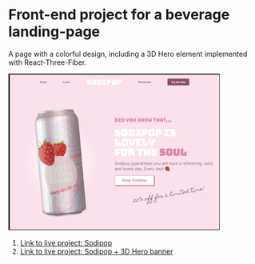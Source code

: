 # Front-end project for a beverage landing-page

A page with a colorful design, including a 3D Hero element implemented with React-Three-Fiber.

![project thumbnail](https://github.com/jessejp/beverage-landingpage/blob/new-readme/project-thumbnail.jpg?raw=true)



1. [Link to live project: Sodipop](https://sodipop-beverage-landing-page-git-non-3d-hero-jessejp.vercel.app/)
2. [Link to live project: Sodipop + 3D Hero banner](https://sodipop-beverage-landing-page.vercel.app)
